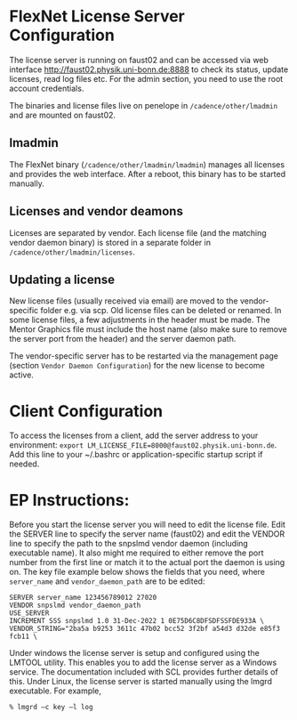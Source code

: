 # FlexNet License Server Configuration
The license server is running on faust02 and can be accessed via web interface http://faust02.physik.uni-bonn.de:8888 to check its status, update licenses, read log files etc.
For the admin section, you need to use the root account credentials.

The binaries and license files live on penelope in `/cadence/other/lmadmin` and are mounted on faust02.

## lmadmin
The FlexNet binary (`/cadence/other/lmadmin/lmadmin`) manages all licenses and provides the web interface. After a reboot, this binary has to be started manually.

## Licenses and vendor deamons
Licenses are separated by vendor. Each license file (and the matching vendor daemon binary) is stored in a separate folder in `/cadence/other/lmadmin/licenses`.

## Updating a license
New license files (usually received via email) are moved to the vendor-specific folder e.g. via scp. Old license files can be deleted or renamed. In some license files, a few adjustments in the header must be made. The Mentor Graphics file must include the host name (also make sure to remove the server port from the header) and the server daemon path.

The vendor-specific server has to be restarted via the management page (section `Vendor Daemon Configuration`) for the new license to become active.

# Client Configuration
To access the licenses from a client, add the server address to your environment: `export LM_LICENSE_FILE=8000@faust02.physik.uni-bonn.de`. Add this line to your ~/.bashrc or application-specific startup script if needed.

# EP Instructions:
Before you start the license server you will need to edit the license file. Edit the SERVER line to specify the server name (faust02) and edit the VENDOR line to specify the path to the snpslmd vendor daemon (including executable name).
It also might me required to either remove the port number from the first line or match it to the actual port the daemon is using on.
The key file example below shows the fields that you need, where `server_name` and `vendor_daemon_path` are to be edited:

```
SERVER server_name 123456789012 27020
VENDOR snpslmd vendor_daemon_path
USE_SERVER
INCREMENT SSS snpslmd 1.0 31-Dec-2022 1 0E75D6C8DFSDFSSFDE933A \
VENDOR_STRING="2ba5a b9253 3611c 47b02 bcc52 3f2bf a54d3 d32de e85f3 fcb11 \
```

Under windows the license server is setup and configured using the LMTOOL utility. This enables you to add the
license server as a Windows service. The documentation included with SCL provides further details of this.
Under Linux, the license server is started manually using the lmgrd executable. For example,

```
% lmgrd –c key –l log
```
